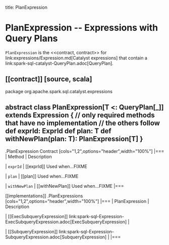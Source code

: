 title: PlanExpression

# PlanExpression -- Expressions with Query Plans

`PlanExpression` is the <<contract, contract>> for link:expressions/Expression.md[Catalyst expressions] that contain a link:spark-sql-catalyst-QueryPlan.adoc[QueryPlan].

[[contract]]
[source, scala]
----
package org.apache.spark.sql.catalyst.expressions

abstract class PlanExpression[T <: QueryPlan[_]] extends Expression {
  // only required methods that have no implementation
  // the others follow
  def exprId: ExprId
  def plan: T
  def withNewPlan(plan: T): PlanExpression[T]
}
----

.PlanExpression Contract
[cols="1,2",options="header",width="100%"]
|===
| Method
| Description

| `exprId`
| [[exprId]] Used when...FIXME

| `plan`
| [[plan]] Used when...FIXME

| `withNewPlan`
| [[withNewPlan]] Used when...FIXME
|===

[[implementations]]
.PlanExpressions
[cols="1,2",options="header",width="100%"]
|===
| PlanExpression
| Description

| [[ExecSubqueryExpression]] link:spark-sql-Expression-ExecSubqueryExpression.adoc[ExecSubqueryExpression]
|

| [[SubqueryExpression]] link:spark-sql-Expression-SubqueryExpression.adoc[SubqueryExpression]
|
|===
